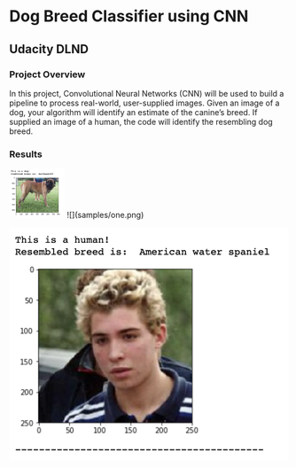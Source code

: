 # Dog Breed Classifier using CNN
## Udacity DLND



### Project Overview

In this project, Convolutional Neural Networks (CNN) will be used to build a pipeline to process real-world, user-supplied images. Given an image of a dog, your algorithm will identify an estimate of the canine’s breed. If supplied an image of a human, the code will identify the resembling dog breed.

### Results

<img src = "samples/one.png" width = 100>
![](samples/one.png)

![](samples/two.png)
